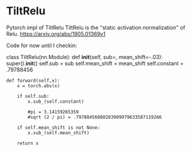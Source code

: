 # TiltRelu
Pytorch impl of TiltRelu
TiltRelu is the "static activation normalization" of Relu.
https://arxiv.org/abs/1905.01369v1

Code for now until I checkin:

class TiltRelu(nn.Module):
    def __init__(self, sub=, mean_shift=-.03):
        super().__init__()
        self.sub = sub
        self.mean_shift = mean_shift
        self.constant = .79788456
    
    def forward(self,x):
        x = torch.abs(x)
        
        if self.sub:
            x.sub_(self.constant)
            
            #pi = 3.14159265359
            #sqrt (2 / pi) = .79788456080283909979633587119266‬
        
        if self.mean_shift is not None:
            x.sub_(self.mean_shift)
            
        return x

